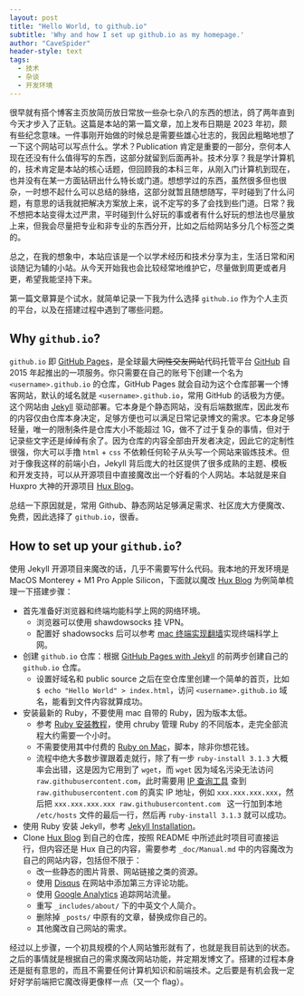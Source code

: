 ```yaml
---
layout: post
title: "Hello World, to github.io"
subtitle: 'Why and how I set up github.io as my homepage.'
author: "CaveSpider"
header-style: text
tags:
  - 技术
  - 杂谈
  - 开发环境
---
```


很早就有搭个博客主页放简历放日常放一些杂七杂八的东西的想法，鸽了两年直到今天才步入了正轨。这篇是本站的第一篇文章，加上发布日期是 2023 年初，颇有些纪念意味。一件事刚开始做的时候总是需要些雄心壮志的，我因此粗略地想了一下这个网站可以写点什么。学术？Publication 肯定是重要的一部分，奈何本人现在还没有什么值得写的东西，这部分就留到后面再补。技术分享？我是学计算机的，技术肯定是本站的核心话题，但回顾我的本科三年，从刚入门计算机到现在，也并没有在某一方面钻研出什么特长或门道。想想学过的东西，虽然很多但也很杂，一时想不起什么可以总结的脉络，这部分就暂且随想随写，平时碰到了什么问题，有意思的话我就把解决方案放上来，说不定写的多了会找到些门道。日常？我不想把本站变得太过严肃，平时碰到什么好玩的事或者有什么好玩的想法也尽量放上来，但我会尽量把专业和非专业的东西分开，比如之后给网站多分几个标签之类的。

总之，在我的想象中，本站应该是一个以学术经历和技术分享为主，生活日常和闲谈随记为辅的小站。从今天开始我也会比较经常地维护它，尽量做到周更或者月更，希望我能坚持下来。

第一篇文章算是个试水，就简单记录一下我为什么选择 `github.io` 作为个人主页的平台，以及在搭建过程中遇到了哪些问题。

## Why `github.io`?

`github.io` 即 [GitHub Pages](https://pages.github.com)，是全球最大~~同性交友网站~~代码托管平台 [GitHub](https://github.com) 自 2015 年起推出的一项服务。你只需要在自己的账号下创建一个名为 `<username>.github.io` 的仓库，GitHub Pages 就会自动为这个仓库部署一个博客网站，默认的域名就是 `<username>.github.io`，常用 GitHub 的话极为方便。这个网站由 [Jekyll](https://jekyllrb.com) 驱动部署。它本身是个静态网站，没有后端数据库，因此发布的内容仅由仓库本身决定，足够方便也可以满足日常记录博文的需求。它本身足够轻量，唯一的限制条件是仓库大小不能超过 1G，做不了过于复杂的事情，但对于记录些文字还是绰绰有余了。因为仓库的内容全部由开发者决定，因此它的定制性很强，你大可以手撸 `html` + `css` 不依赖任何轮子从头写一个网站来锻炼技术。但对于像我这样的前端小白，Jekyll 背后庞大的社区提供了很多成熟的主题、模板和开发支持，可以从开源项目中直接魔改出一个好看的个人网站。本站就是来自 Huxpro 大神的开源项目 [Hux Blog](https://github.com/huxpro/huxpro.github.io)。

总结一下原因就是，常用 Github、静态网站足够满足需求、社区庞大方便魔改、免费，因此选择了 `github.io`，很香。

## How to set up your `github.io`?

使用 Jekyll 开源项目来魔改的话，几乎不需要写什么代码。我本地的开发环境是 MacOS Monterey + M1 Pro Apple Silicon，下面就以魔改 [Hux Blog](https://github.com/huxpro/huxpro.github.io) 为例简单梳理一下搭建步骤：

* 首先准备好浏览器和终端均能科学上网的网络环境。
    * 浏览器可以使用 shawdowsocks 挂 VPN。
    * 配置好 shadowsocks 后可以参考 [mac 终端实现翻墙](https://kerminate.me/2018/10/22/mac-终端实现翻墙/)实现终端科学上网。
* 创建 `github.io` 仓库：根据 [GitHub Pages with Jekyll](https://docs.github.com/en/pages) 的前两步创建自己的 `github.io` 仓库。
    * 设置好域名和 public source 之后在空仓库里创建一个简单的首页，比如 `$ echo "Hello World" > index.html`，访问 `<username>.github.io` 域名，能看到文件内容就算成功。
* 安装最新的 Ruby，不要使用 mac 自带的 Ruby，因为版本太低。
    * 参考 [Ruby 安装教程](https://www.moncefbelyamani.com/how-to-install-xcode-homebrew-git-rvm-ruby-on-mac/)，使用 chruby 管理 Ruby 的不同版本，走完全部流程大约需要一个小时。
    * 不需要使用其中付费的 [Ruby on Mac](https://www.rubyonmac.dev/?utm_campaign=install-ruby-guide)，脚本，除非你想花钱。
    * 流程中绝大多数步骤跟着走就行，除了有一步 `ruby-install 3.1.3` 大概率会出错，这是因为它用到了 `wget`，而 `wget` 因为域名污染无法访问 `raw.githubusercontent.com`，此时需要用 [IP 查询工具](https://www.ipaddress.com) 查到 `raw.githubusercontent.com` 的真实 IP 地址，例如 `xxx.xxx.xxx.xxx`，然后把 `xxx.xxx.xxx.xxx raw.githubusercontent.com ` 这一行加到本地 `/etc/hosts` 文件的最后一行，然后再 `ruby-install 3.1.3` 就可以成功。
* 使用 Ruby 安装 Jekyll，参考 [Jekyll Installation](https://jekyllrb.com/docs/installation/)。
* Clone [Hux Blog](https://github.com/huxpro/huxpro.github.io) 到自己的仓库，按照 README 中所述此时项目可直接运行，但内容还是 Hux 自己的内容，需要参考 `_doc/Manual.md` 中的内容魔改为自己的网站内容，包括但不限于：
    * 改一些静态的图片背景、网站链接之类的资源。
    * 使用 [Disqus](https://disqus.com) 在网站中添加第三方评论功能。
    * 使用 [Google Analytics](https://analytics.google.com/analytics/web/#/) 追踪网站流量。
    * 重写 `_includes/about/` 下的中英文个人简介。
    * 删除掉 `_posts/` 中原有的文章，替换成你自己的。
    * 其他魔改自己网站的需求。

经过以上步骤，一个初具规模的个人网站雏形就有了，也就是我目前达到的状态。之后的事情就是根据自己的需求魔改网站功能，并定期发博文了。搭建的过程本身还是挺有意思的，而且不需要任何计算机知识和前端技术。之后要是有机会我一定好好学前端把它魔改得更像样一点（又一个 flag）。
